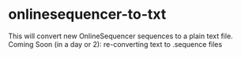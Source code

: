 # onlinesequencer-to-txt
This will convert new OnlineSequencer sequences to a plain text file. Coming Soon (in a day or 2): re-converting text to .sequence files
